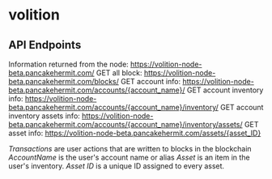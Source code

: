 # volition

## API Endpoints
Information returned from the node: https://volition-node-beta.pancakehermit.com/
GET all block: https://volition-node-beta.pancakehermit.com/blocks/
GET account info: https://volition-node-beta.pancakehermit.com/accounts/{account_name}/
GET account inventory info: https://volition-node-beta.pancakehermit.com/accounts/{account_name}/inventory/
GET account inventory assets info: https://volition-node-beta.pancakehermit.com/accounts/{account_name}/inventory/assets/
GET asset info: https://volition-node-beta.pancakehermit.com/assets/{asset_ID}

*Transactions* are user actions that are written to blocks in the blockchain
*AccountName* is the user's account name or alias
*Asset* is an item in the user's inventory.
*Asset ID* is a unique ID assigned to every asset.
